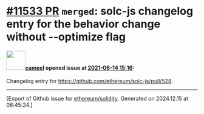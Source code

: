 # [\#11533 PR](https://github.com/ethereum/solidity/pull/11533) `merged`: solc-js changelog entry for the behavior change without --optimize flag

#### <img src="https://avatars.githubusercontent.com/u/137030?v=4" width="50">[cameel](https://github.com/cameel) opened issue at [2021-06-14 15:16](https://github.com/ethereum/solidity/pull/11533):

Changelog entry for https://github.com/ethereum/solc-js/pull/528.




-------------------------------------------------------------------------------



[Export of Github issue for [ethereum/solidity](https://github.com/ethereum/solidity). Generated on 2024.12.15 at 06:45:24.]
